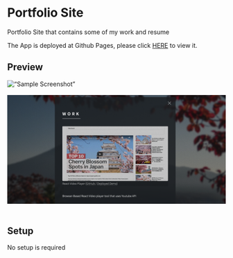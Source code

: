 # Portfolio Site
Portfolio Site that contains some of my work and resume

The App is deployed at Github Pages, please click [HERE](https://matichmike.github.io/) to view it.

## Preview
![“Sample Screenshot”](https://github.com/matichmike/matichmike.github.io/blob/master/images/screenshot.jpg?raw=true)
<br/>
<br/>
!["Sample Screenshot 2"](https://github.com/matichmike/matichmike.github.io/blob/master/images/screenshot2.jpg?raw=true)
<br/>
<br/>


## Setup 
No setup is required
